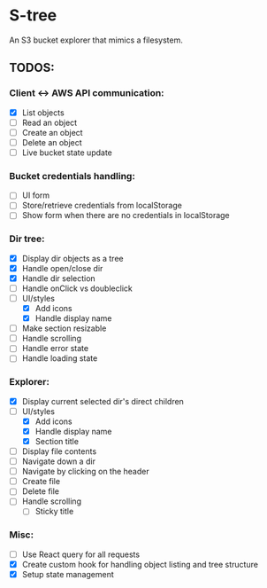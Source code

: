 # S-tree

An S3 bucket explorer that mimics a filesystem.

## TODOS:

### Client <-> AWS API communication:

-   [x] List objects
-   [ ] Read an object
-   [ ] Create an object
-   [ ] Delete an object
-   [ ] Live bucket state update

### Bucket credentials handling:

-   [ ] UI form
-   [ ] Store/retrieve credentials from localStorage
-   [ ] Show form when there are no credentials in localStorage

### Dir tree:

-   [x] Display dir objects as a tree
-   [x] Handle open/close dir
-   [x] Handle dir selection
-   [ ] Handle onClick vs doubleclick
-   [ ] UI/styles
    -   [x] Add icons
    -   [x] Handle display name
-   [ ] Make section resizable
-   [ ] Handle scrolling
-   [ ] Handle error state
-   [ ] Handle loading state

### Explorer:

-   [x] Display current selected dir's direct children
-   [ ] UI/styles
    -   [x] Add icons
    -   [x] Handle display name
    -   [x] Section title
-   [ ] Display file contents
-   [ ] Navigate down a dir
-   [ ] Navigate by clicking on the header
-   [ ] Create file
-   [ ] Delete file
-   [ ] Handle scrolling
    -   [ ] Sticky title

### Misc:

-   [ ] Use React query for all requests
-   [x] Create custom hook for handling object listing and tree structure
-   [x] Setup state management
